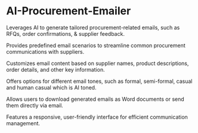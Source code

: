 # AI-Procurement-Emailer

Leverages AI to generate tailored procurement-related emails, such as RFQs, order confirmations, & supplier feedback.

Provides predefined email scenarios to streamline common procurement communications with suppliers.

Customizes email content based on supplier names, product descriptions, order details, and other key information.

Offers options for different email tones, such as formal, semi-formal, casual and human casual which is AI toned.

Allows users to download generated emails as Word documents or send them directly via email.

Features a responsive, user-friendly interface for efficient communication management.
